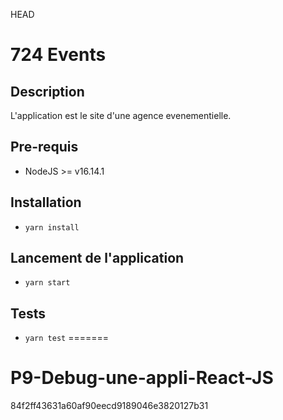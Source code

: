 HEAD
# 724 Events

## Description
L'application est le site d'une agence evenementielle.
## Pre-requis
- NodeJS  >= v16.14.1

## Installation
- `yarn install`

## Lancement de l'application
- `yarn start`

## Tests
- `yarn test`
=======
# P9-Debug-une-appli-React-JS
84f2ff43631a60af90eecd9189046e3820127b31
